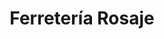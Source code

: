 ---
title: "Ferretería Rosaje"
url: /la-linea-de-la-concepcion/ferreteria-rosaje/
shop: hardware
---
